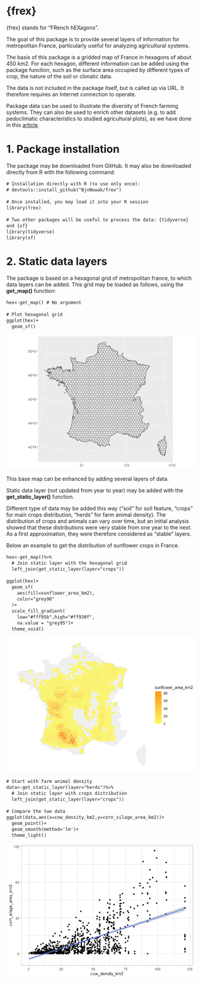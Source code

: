 # {frex}

{frex} stands for “FRench hEXagons”.

The goal of this package is to provide several layers of information for
metropolitan France, particularly useful for analyzing agricultural
systems.

The basis of this package is a gridded map of France in hexagons of
about 450 km2. For each hexagon, different information can be added
using the package function, such as the surface area occupied by
different types of crop, the nature of the soil or climatic data.

The data is not included in the package itself, but is called up via
URL. It therefore requires an Internet connection to operate.

Package data can be used to illustrate the diversity of French farming
systems. They can also be used to enrich other datasets (e.g. to add
pedoclimatic characteristics to studied agricultural plots), as we have
done in this
[article](https://link.springer.com/article/10.1007/s13593-022-00770-y).

# 1. Package installation

The package may be downloaded from GitHub. It may also be downloaded
directly from R with the following command:

    # Installation directly with R (to use only once):
    # devtools::install_github("BjnNowak/frex")

    # Once installed, you may load it into your R session
    library(frex)

    # Two other packages will be useful to process the data: {tidyverse} and {sf}
    library(tidyverse)
    library(sf)

# 2. Static data layers

The package is based on a hexagonal grid of metropolitan france, to
which data layers can be added. This grid may be loaded as follows,
using the **get\_map()** function:

    hex<-get_map() # No argument

    # Plot hexagonal grid
    ggplot(hex)+
      geom_sf()

![](README_files/figure-markdown_strict/unnamed-chunk-2-1.png)

This base map can be enhanced by adding several layers of data.

Static data layer (not updated from year to year) may be added with the
**get\_static\_layer()** function.

Different type of data may be added this way (“soil” for soil feature,
“crops” for main crops distribution, “herds” for farm animal density).
The distribution of crops and animals can vary over time, but an initial
analysis showed that these distributions were very stable from one year
to the next. As a first approximation, they were therefore considered as
“stable” layers.

Below an example to get the distribution of sunflower crops in France.

    hex<-get_map()%>%
      # Join static layer with the hexagonal grid
      left_join(get_static_layer(layer="crops"))

    ggplot(hex)+
      geom_sf(
        aes(fill=sunflower_area_km2),
        color="grey90"
      )+
      scale_fill_gradient(
        low="#fff95b",high="#ff930f",
        na.value = "grey95")+
      theme_void()

![](README_files/figure-markdown_strict/unnamed-chunk-3-1.png)

    # Start with farm animal density
    data<-get_static_layer(layer="herds")%>%
      # Join static layer with crops distribution
      left_join(get_static_layer(layer="crops"))

    # Compare the two data
    ggplot(data,aes(x=cow_density_km2,y=corn_silage_area_km2))+
      geom_point()+
      geom_smooth(method='lm')+
      theme_light()

![](README_files/figure-markdown_strict/unnamed-chunk-4-1.png)
